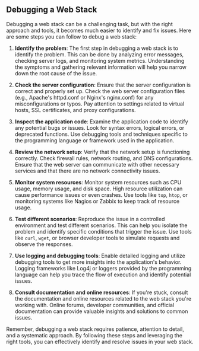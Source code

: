 ## Debugging a Web Stack

Debugging a web stack can be a challenging task, but with the right approach and tools, it becomes much easier to identify and fix issues. Here are some steps you can follow to debug a web stack:

1. **Identify the problem**: The first step in debugging a web stack is to identify the problem. This can be done by analyzing error messages, checking server logs, and monitoring system metrics. Understanding the symptoms and gathering relevant information will help you narrow down the root cause of the issue.

2. **Check the server configuration**: Ensure that the server configuration is correct and properly set up. Check the web server configuration files (e.g., Apache's httpd.conf or Nginx's nginx.conf) for any misconfigurations or typos. Pay attention to settings related to virtual hosts, SSL certificates, and proxy configurations.

3. **Inspect the application code**: Examine the application code to identify any potential bugs or issues. Look for syntax errors, logical errors, or deprecated functions. Use debugging tools and techniques specific to the programming language or framework used in the application.

4. **Review the network setup**: Verify that the network setup is functioning correctly. Check firewall rules, network routing, and DNS configurations. Ensure that the web server can communicate with other necessary services and that there are no network connectivity issues.

5. **Monitor system resources**: Monitor system resources such as CPU usage, memory usage, and disk space. High resource utilization can cause performance issues or even crashes. Use tools like `top`, `htop`, or monitoring systems like Nagios or Zabbix to keep track of resource usage.

6. **Test different scenarios**: Reproduce the issue in a controlled environment and test different scenarios. This can help you isolate the problem and identify specific conditions that trigger the issue. Use tools like `curl`, `wget`, or browser developer tools to simulate requests and observe the responses.

7. **Use logging and debugging tools**: Enable detailed logging and utilize debugging tools to get more insights into the application's behavior. Logging frameworks like Log4j or loggers provided by the programming language can help you trace the flow of execution and identify potential issues.

8. **Consult documentation and online resources**: If you're stuck, consult the documentation and online resources related to the web stack you're working with. Online forums, developer communities, and official documentation can provide valuable insights and solutions to common issues.

Remember, debugging a web stack requires patience, attention to detail, and a systematic approach. By following these steps and leveraging the right tools, you can effectively identify and resolve issues in your web stack.
